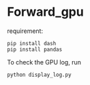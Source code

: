 # Forward_gpu

requirement:
```
pip install dash
pip install pandas
```

To check the GPU log, run
```
python display_log.py
```